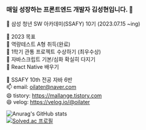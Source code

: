 ### 매일 성장하는 프론트엔드 개발자 김성현입니다. 👋

💬 삼성 청년 SW 아카데미(SSAFY) 10기 (2023.07.15 ~ing)<br>

💬 2023 목표 <br>
  🌱 역량테스트 A형 취득(완료) <br>
  🌱 1학기 관통 프로젝트 수상하기 (최우수상) <br>
  🌱 자바스크립트 기본/심화 확실히 다지기 <br>
  🌱 React Native 배우기 <br>
  

🔭 SSAFY 10th 전공 자바 6반 <br>
📫 email: oilater@naver.com <br>
😄 tistory: https://mallange.tistory.com <br>
😄 velog: https://velog.io/@oilater
<!--
**oilater/oilater** is a ✨ _special_ ✨ repository because its `README.md` (this file) appears on your GitHub profile.



- 
- 🌱 I’m currently learning ...
- 👯 I’m looking to collaborate on ...
- 🤔 I’m looking for help with ...
- 💬 Ask me about ...
- 📫 How to reach me: ...

- ⚡ Fun fact: ...
-->
![Anurag's GitHub stats](https://github-readme-stats.vercel.app/api?username=oilater&show_icons=true&theme=radical)
<br>
[![Solved.ac
프로필](http://mazassumnida.wtf/api/generate_badge?boj=oilater)](https://solved.ac/oilater)
